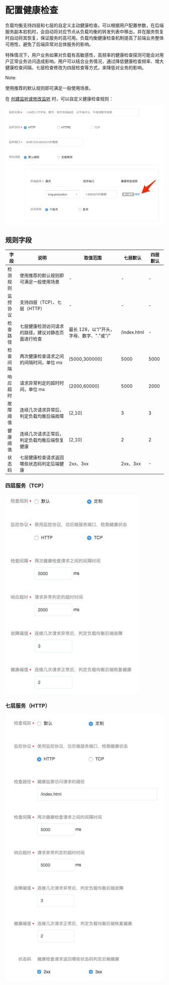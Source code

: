 # 配置健康检查

负载均衡支持四层和七层的自定义主动健康检查。可以根据用户配置参数，在后端服务副本宕机时，会自动将对应节点从负载均衡的转发列表中移出，并在服务恢复时自动将其恢复，保证服务的高可用。负载均衡健康检查机制提高了前端业务整体可用性，避免了后端异常对总体服务的影响。

特殊情况下，用户业务如果对负载有高敏感性，高频率的健康检查探测可能会对用户正常业务访问造成影响。用户可以结合业务情况，通过降低健康检查频率、增大健康检查间隔、七层检查修改为四层检查等方式，来降低对业务的影响。

<span>Note:</span><div class="alertContent">使用推荐的默认规则即可满足一般使用场景。</div>


在 [创建监听或修改监听](http://support.c.163.com/md.html#!计算服务/负载均衡/使用指南/创建负载均衡.md) 时，可以自定义健康检查规则：

![](../../image/运维指南-健康检查-修改规则.png)


## 规则字段

|   字段   |                        说明                        |                  取值范围                 |   七层默认  | 四层默认 |
|----------|----------------------------------------------------|-------------------------------------------|-------------|----------|
| 检测规则 | 使用推荐的默认规则即可满足一般使用场景 | -                                         | -           | -        |
| 监控协议 | 支持四层（TCP）、七层（HTTP）                      | -                                         | -           | -        |
| 检查路径 | 七层健康检测访问请求的路径，建议对静态页面进行检查 | 最长 128，以“/”开头，字母、数字、"."或"/" | /index.html | -        |
| 检查间隔 | 两次健康检查请求之间的间隔时间，单位 ms            | [5000,300000]                             | 5000        | 5000     |
| 响应超时 | 请求异常判定的超时时间，单位 ms                    | [2000,60000]                              | 5000        | 2000     |
| 故障阈值 | 连续几次请求异常后，判定负载均衡后端故障           | [2,10]                                    | 3           | 3        |
| 健康阈值 | 连续几次请求正常后，判定负载均衡后端恢复健康       | [2,10]                                    | 2           | 2        |
| 状态码   | 七层健康检查请求返回哪些状态码判定后端健康         | 2xx、3xx                                  | 2xx、3xx    | -        |


### 四层服务（TCP）

![](../../image/运维指南-健康检查-四层配置.png)

### 七层服务（HTTP）

![](../../image/运维指南-健康检查-七层配置.png)